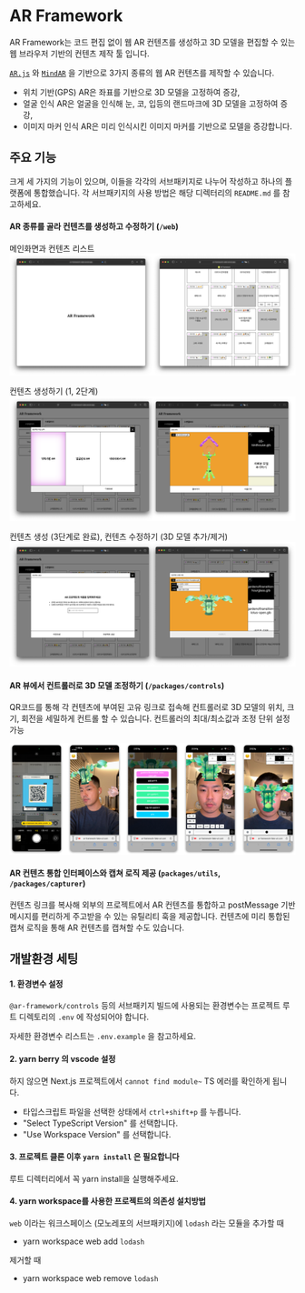 # AR Framework

AR Framework는 코드 편집 없이 웹 AR 컨텐츠를 생성하고 3D 모델을 편집할 수 있는 웹 브라우저 기반의 컨텐츠 제작 툴 입니다.

[`AR.js`](https://ar-js-org.github.io/AR.js-Docs/) 와 [`MindAR`](https://github.com/hiukim/mind-ar-js) 을 기반으로 3가지 종류의 웹 AR 컨텐츠를 제작할 수 있습니다.

- 위치 기반(GPS) AR은 좌표를 기반으로 3D 모델을 고정하여 증강,
- 얼굴 인식 AR은 얼굴을 인식해 눈, 코, 입등의 랜드마크에 3D 모델을 고정하여 증강,
- 이미지 마커 인식 AR은 미리 인식시킨 이미지 마커를 기반으로 모델을 증강합니다.

## 주요 기능

크게 세 가지의 기능이 있으며, 이들을 각각의 서브패키지로 나누어 작성하고 하나의 플랫폼에 통합했습니다. 각 서브패키지의 사용 방법은 해당 디렉터리의 `README.md` 를 참고하세요.

#### AR 종류를 골라 컨텐츠를 생성하고 수정하기 (`/web`)

메인화면과 컨텐츠 리스트
<img src='./docs/images/1.png'>

컨텐츠 생성하기 (1, 2단계)
<img src='./docs/images/2.png'>

컨텐츠 생성 (3단계로 완료), 컨텐츠 수정하기 (3D 모델 추가/제거)
<img src='./docs/images/3.png'>

#### AR 뷰에서 컨트롤러로 3D 모델 조정하기 (`/packages/controls`)

QR코드를 통해 각 컨텐츠에 부여된 고유 링크로 접속해 컨트롤러로 3D 모델의 위치, 크기, 회전을 세밀하게 컨트롤 할 수 있습니다. 컨트롤러의 최대/최소값과 조정 단위 설정 가능

<img src='./docs/images/4.png'>

#### AR 컨텐츠 통합 인터페이스와 캡쳐 로직 제공 (`packages/utils`, `/packages/capturer`)

컨텐츠 링크를 복사해 외부의 프로젝트에서 AR 컨텐츠를 통합하고 postMessage 기반 메시지를 편리하게 주고받을 수 있는 유틸리티 훅을 제공합니다. 컨텐츠에 미리 통합된 캡쳐 로직을 통해 AR 컨텐츠를 캡쳐할 수도 있습니다.

## 개발환경 세팅

#### 1. 환경변수 설정

`@ar-framework/controls` 등의 서브패키지 빌드에 사용되는 환경변수는 프로젝트 루트 디렉토리의 `.env` 에 작성되어야 합니다.

자세한 환경변수 리스트는 `.env.example` 을 참고하세요.

#### 2. yarn berry 의 vscode 설정

하지 않으면 Next.js 프로젝트에서 `cannot find module~` TS 에러를 확인하게 됩니다.

- 타입스크립트 파일을 선택한 상태에서 `ctrl+shift+p` 를 누릅니다.
- "Select TypeScript Version" 를 선택합니다.
- "Use Workspace Version" 를 선택합니다.

#### 3. 프로젝트 클론 이후 `yarn install` 은 필요합니다

루트 디렉터리에서 꼭 yarn install을 실행해주세요.

#### 4. yarn workspace를 사용한 프로젝트의 의존성 설치방법

`web` 이라는 워크스페이스 (모노레포의 서브패키지)에 `lodash` 라는 모듈을 추가할 때

- yarn workspace web add `lodash`

제거할 때

- yarn workspace web remove `lodash`
